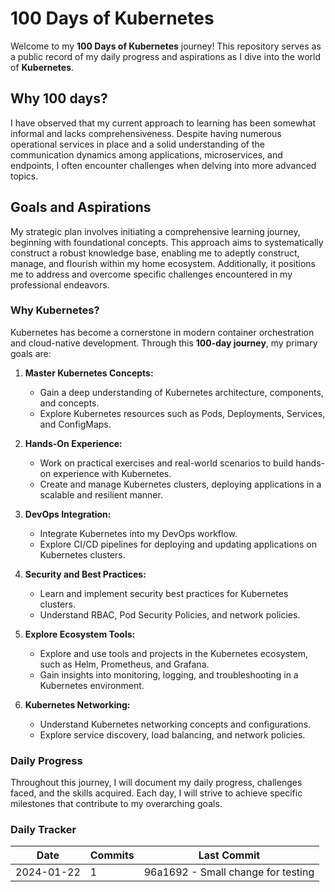 # 100 Days of Kubernetes

Welcome to my **100 Days of Kubernetes** journey! This repository serves as a public record of my daily progress and aspirations as I dive into the world of **Kubernetes**. 

## Why 100 days?

I have observed that my current approach to learning has been somewhat informal and lacks comprehensiveness. Despite having numerous operational services in place and a solid understanding of the communication dynamics among applications, microservices, and endpoints, I often encounter challenges when delving into more advanced topics. 

## Goals and Aspirations

My strategic plan involves initiating a comprehensive learning journey, beginning with foundational concepts. This approach aims to systematically construct a robust knowledge base, enabling me to adeptly construct, manage, and flourish within my home ecosystem. Additionally, it positions me to address and overcome specific challenges encountered in my professional endeavors.

### Why Kubernetes?

Kubernetes has become a cornerstone in modern container orchestration and cloud-native development. Through this **100-day journey**, my primary goals are:

1. **Master Kubernetes Concepts:**
   - Gain a deep understanding of Kubernetes architecture, components, and concepts.
   - Explore Kubernetes resources such as Pods, Deployments, Services, and ConfigMaps.

2. **Hands-On Experience:**
   - Work on practical exercises and real-world scenarios to build hands-on experience with Kubernetes.
   - Create and manage Kubernetes clusters, deploying applications in a scalable and resilient manner.

3. **DevOps Integration:**
   - Integrate Kubernetes into my DevOps workflow.
   - Explore CI/CD pipelines for deploying and updating applications on Kubernetes clusters.

4. **Security and Best Practices:**
   - Learn and implement security best practices for Kubernetes clusters.
   - Understand RBAC, Pod Security Policies, and network policies.

5. **Explore Ecosystem Tools:**
   - Explore and use tools and projects in the Kubernetes ecosystem, such as Helm, Prometheus, and Grafana.
   - Gain insights into monitoring, logging, and troubleshooting in a Kubernetes environment.

6. **Kubernetes Networking:**
   - Understand Kubernetes networking concepts and configurations.
   - Explore service discovery, load balancing, and network policies.

### Daily Progress

Throughout this journey, I will document my daily progress, challenges faced, and the skills acquired. Each day, I will strive to achieve specific milestones that contribute to my overarching goals.

### Daily Tracker

| Date | Commits | Last Commit | 
| ---- | ------- | ----------- | 
| 2024-01-22 | 1 | 96a1692 - Small change for testing |
